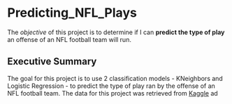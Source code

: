 # Predicting_NFL_Plays
The *objective* of this project is to determine if I can **predict the type of play** an offense of an NFL football team will run.

## Executive Summary
The goal for this project is to use 2 classification models - KNeighbors and Logistic Regression - to predict the type of play ran by the offense of an NFL football team. The data for this project was retrieved from [Kaggle](https://www.kaggle.com/maxhorowitz/nflplaybyplay2009to2016) ad

